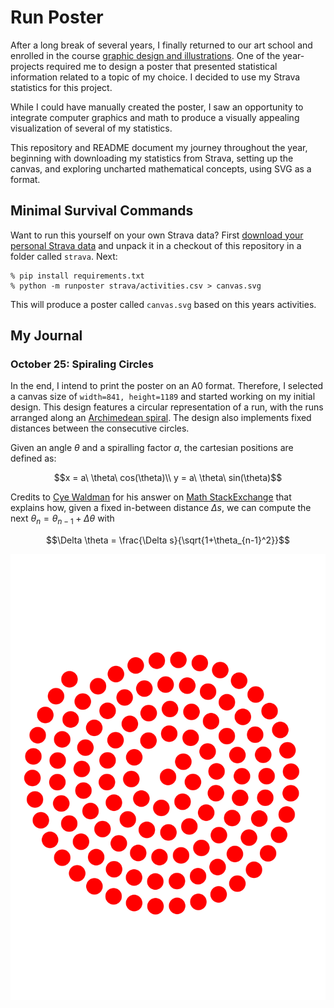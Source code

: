 # Run Poster

After a long break of several years, I finally returned to our art school and enrolled in the course [graphic design and illustrations](https://www.heist-op-den-berg.be/grafisch-ontwerp-en-illustratie). One of the year-projects required me to design a poster that presented statistical information related to a topic of my choice. I decided to use my Strava statistics for this project.

While I could have manually created the poster, I saw an opportunity to integrate computer graphics and math to produce a visually appealing visualization of several of my statistics.

This repository and README document my journey throughout the year, beginning with downloading my statistics from Strava, setting up the canvas, and exploring uncharted mathematical concepts, using SVG as a format.

## Minimal Survival Commands

Want to run this yourself on your own Strava data? First [download your personal Strava data](https://support.strava.com/hc/en-us/articles/216918437-Exporting-your-Data-and-Bulk-Export) and unpack it in a checkout of this repository in a folder called `strava`. Next:

```console
% pip install requirements.txt
% python -m runposter strava/activities.csv > canvas.svg
```

This will produce a poster called `canvas.svg` based on this years activities.

## My Journal

### October 25: Spiraling Circles

In the end, I intend to print the poster on an A0 format. Therefore, I selected a canvas size of `width=841, height=1189` and started working on my initial design. This design features a circular representation of a run, with the runs arranged along an [Archimedean spiral](https://en.wikipedia.org/wiki/Archimedean_spiral). The design also implements fixed distances between the consecutive circles.

Given an angle $\theta$ and a spiralling factor $a$, the cartesian positions are defined as:

```math
x = a\ \theta\ cos(\theta)\\
y = a\ \theta\ sin(\theta)
```

Credits to [Cye Waldman](https://math.stackexchange.com/users/424641/cye-waldman) for his answer on [Math StackExchange](https://math.stackexchange.com/a/2216736) that explains how, given a fixed in-between distance $\Delta s$, we can compute the next $\theta_{n} = \theta_{n-1} + \Delta \theta$ with

```math
\Delta \theta = \frac{\Delta s}{\sqrt{1+\theta_{n-1}^2}}
```

![spiraling canvas](assets/canvas.20251025.svg)
